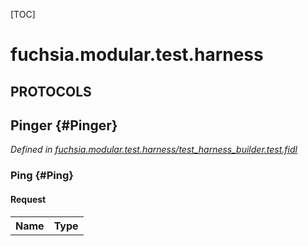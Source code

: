 [TOC]

# fuchsia.modular.test.harness


## **PROTOCOLS**

## Pinger {#Pinger}
*Defined in [fuchsia.modular.test.harness/test_harness_builder.test.fidl](https://fuchsia.googlesource.com/fuchsia/+/master/sdk/lib/modular/testing/cpp/test_harness_builder.test.fidl#8)*


### Ping {#Ping}


#### Request
<table>
    <tr><th>Name</th><th>Type</th></tr>
    </table>



















